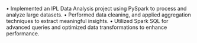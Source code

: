 • Implemented an IPL Data Analysis project using PySpark to process and analyze large datasets.
• Performed data cleaning, and applied aggregation techniques to extract meaningful insights.
• Utilized Spark SQL for advanced queries and optimized data transformations to enhance performance.
